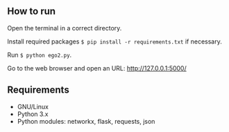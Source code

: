 ## How to run

Open the terminal in a correct directory.

Install required packages `$ pip install -r requirements.txt` if necessary.

Run `$ python ego2.py`.

Go to the web browser and open an URL: http://127.0.0.1:5000/

## Requirements

* GNU/Linux
* Python 3.x
* Python modules: networkx, flask, requests, json
